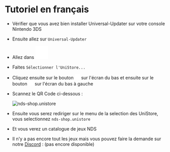 # Tutoriel en français

- Vérifier que vous avez bien installer Universal-Updater sur votre console Nintendo 3DS

- Ensuite allez sur `Universal-Updater`

- Allez dans   ![Réglages](https://github.com/Universal-Team/Universal-Updater/raw/master/assets/gfx/sprites/settings.png)

- Faites `Sélectionner l'UniStore...`

- Cliquez ensuite sur le bouton   ![Ajout](https://github.com/Universal-Team/Universal-Updater/raw/master/assets/gfx/sprites/add.png) sur l'écran du bas et ensuite sur le bouton   ![QR Code](https://github.com/Universal-Team/Universal-Updater/raw/master/assets/gfx/sprites/qr_code.png) sur l'écran du bas à gauche

- Scannez le QR Code ci-dessous : 


  ![nds-shop.unistore](https://github.com/TheRinzler65/NDS-Shop/raw/main/assets/images/qr/qrcode-nds-shop.unistore.png)


- Ensuite vous serez rediriger sur le menu de la selection des UniStore, vous selectionnez `nds-shop.unistore`

- Et vous verez un catalogue de jeux NDS

- Il n'y a pas encore tout les jeux mais vous pouvez faire la demande sur notre [Discord]() : (pas encore disponible)

